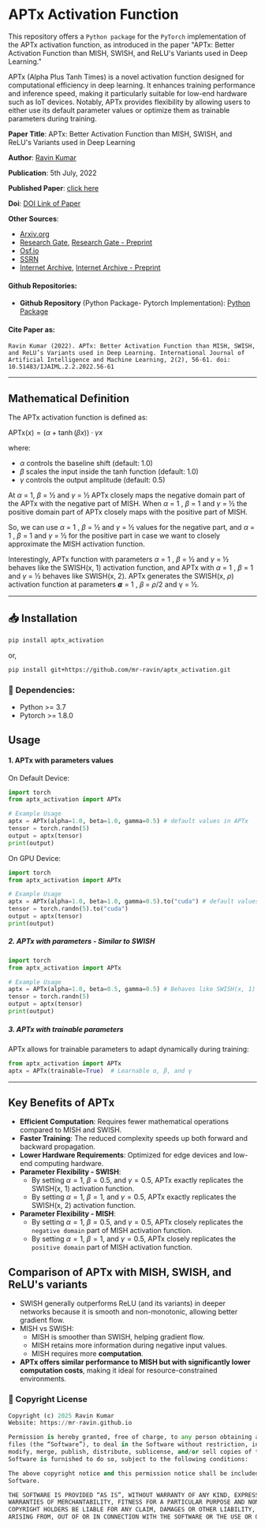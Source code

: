 # APTx Activation Function

This repository offers a `Python package` for the `PyTorch` implementation of the APTx activation function, as introduced in the paper "APTx: Better Activation Function than MISH, SWISH, and ReLU's Variants used in Deep Learning."

APTx (Alpha Plus Tanh Times) is a novel activation function designed for computational efficiency in deep learning. It enhances training performance and inference speed, making it particularly suitable for low-end hardware such as IoT devices. Notably, APTx provides flexibility by allowing users to either use its default parameter values or optimize them as trainable parameters during training.

**Paper Title**: APTx: Better Activation Function than MISH, SWISH, and ReLU's Variants used in Deep Learning

**Author**: [Ravin Kumar](https://mr-ravin.github.io)

**Publication**: 5th July, 2022

**Published Paper**: [click here](https://www.svedbergopen.com/files/1666089614_(5)_IJAIML20221791212945BU5_(p_56-61).pdf)

**Doi**: [DOI Link of Paper](https://doi.org/10.51483/IJAIML.2.2.2022.56-61)

**Other Sources**:
- [Arxiv.org](https://arxiv.org/abs/2209.06119)
- [Research Gate](https://www.researchgate.net/publication/364734055_APTx_Better_Activation_Function_than_MISH_SWISH_and_ReLU's_Variants_used_in_Deep_Learning), [Research Gate - Preprint](https://www.researchgate.net/publication/383019098_APTx_better_activation_function_than_MISH_SWISH_and_ReLU's_variants_used_in_deep_learning)
- [Osf.io](https://osf.io/3249p_v1/)
- [SSRN](https://papers.ssrn.com/sol3/papers.cfm?abstract_id=4346892)
- [Internet Archive](https://archive.org/details/aptx-activation-function-in-deep-learning-published-paper), [Internet Archive - Preprint](https://archive.org/details/aptx-activation-function)

#### Github Repositories: 
- **Github Repository** (Python Package- Pytorch Implementation): [Python Package](https://github.com/mr-ravin/aptx_activation)

#### Cite Paper as:
```
Ravin Kumar (2022). APTx: Better Activation Function than MISH, SWISH, and ReLU’s Variants used in Deep Learning. International Journal of Artificial Intelligence and Machine Learning, 2(2), 56-61. doi: 10.51483/IJAIML.2.2.2022.56-61
```
---
## Mathematical Definition
The APTx activation function is defined as:

$\mathrm{APTx}(x) = (\alpha + \tanh(\beta x)) \cdot \gamma x$

where:
- $\alpha$ controls the baseline shift (default: 1.0)
- $\beta$ scales the input inside the tanh function (default: 1.0)
- $\gamma$ controls the output amplitude (default: 0.5)



At $\alpha$ = 1, $\beta$ = ½ and $\gamma$ = ½ APTx closely maps the negative domain part of the APTx with the negative part of MISH. When $\alpha$ = 1 , $\beta$ = 1 and $\gamma$ = ½ the positive domain part of APTx closely maps with the
positive part of MISH. 

So, we can use $\alpha$ = 1 , $\beta$ = ½ and $\gamma$ = ½ values for the negative part, and $\alpha$ = 1 , $\beta$ = 1 and $\gamma$ = ½ for the positive part in case we want to closely approximate the MISH activation function.

Interestingly, APTx function with parameters $\alpha$ = 1 , $\beta$ = ½ and $\gamma$ = ½ behaves like the SWISH(x, 1) activation function, and APTx with $\alpha$ = 1 , $\beta$ = 1 and $\gamma$ = ½ behaves like SWISH(x, 2). APTx generates the SWISH(x, $\rho$) activation function at parameters 𝞪 = 1 , 𝛽 = $\rho$/2 and γ = ½.

---
## 📥 Installation
```bash
pip install aptx_activation
```
or,

```bash
pip install git+https://github.com/mr-ravin/aptx_activation.git
```

### 📌 **Dependencies:**
- Python >= 3.7
- Pytorch >= 1.8.0

## Usage

#### 1. APTx with parameters values

On Default Device:
```python
import torch
from aptx_activation import APTx

# Example Usage
aptx = APTx(alpha=1.0, beta=1.0, gamma=0.5) # default values in APTx
tensor = torch.randn(5)
output = aptx(tensor)
print(output)
```

On GPU Device:
```python
import torch
from aptx_activation import APTx

# Example Usage
aptx = APTx(alpha=1.0, beta=1.0, gamma=0.5).to("cuda") # default values in APTx
tensor = torch.randn(5).to("cuda")
output = aptx(tensor)
print(output)
```
##### 2. APTx with parameters - Similar to SWISH

```python
import torch
from aptx_activation import APTx

# Example Usage
aptx = APTx(alpha=1.0, beta=0.5, gamma=0.5) # Behaves like SWISH(x, 1)
tensor = torch.randn(5)
output = aptx(tensor)
print(output)
```

##### 3. APTx with trainable parameters
APTx allows for trainable parameters to adapt dynamically during training:
```python
from aptx_activation import APTx
aptx = APTx(trainable=True)  # Learnable α, β, and γ
```

---
## Key Benefits of APTx
- **Efficient Computation**: Requires fewer mathematical operations compared to MISH and SWISH.
- **Faster Training**: The reduced complexity speeds up both forward and backward propagation.
- **Lower Hardware Requirements**: Optimized for edge devices and low-end computing hardware.
- **Parameter Flexibility - SWISH**:
   - By setting $\alpha = 1$, $\beta = 0.5$, and $\gamma = 0.5$, APTx exactly replicates the SWISH(x, 1) activation function.
   - By setting $\alpha = 1$, $\beta = 1$, and $\gamma = 0.5$, APTx exactly replicates the SWISH(x, 2) activation function.
- **Parameter Flexibility - MISH**:
  - By setting $\alpha = 1$, $\beta = 0.5$, and $\gamma = 0.5$, APTx closely replicates the `negative domain` part of MISH activation function.
  - By setting $\alpha = 1$, $\beta = 1$, and $\gamma = 0.5$, APTx closely replicates the `positive domain` part of MISH activation function.

## Comparison of APTx with MISH, SWISH, and ReLU's variants
- SWISH generally outperforms ReLU (and its variants) in deeper networks because it is smooth and non-monotonic, allowing better gradient flow.
- MISH vs SWISH: 
  - MISH is smoother than SWISH, helping gradient flow.
  - MISH retains more information during negative input values.
  - MISH requires more **computation**.
- **APTx offers similar performance to MISH but with significantly lower computation costs**, making it ideal for resource-constrained environments.

### 📜 Copyright License
```python
Copyright (c) 2025 Ravin Kumar
Website: https://mr-ravin.github.io

Permission is hereby granted, free of charge, to any person obtaining a copy of this software and associated documentation 
files (the “Software”), to deal in the Software without restriction, including without limitation the rights to use, copy, 
modify, merge, publish, distribute, sublicense, and/or sell copies of the Software, and to permit persons to whom the 
Software is furnished to do so, subject to the following conditions:

The above copyright notice and this permission notice shall be included in all copies or substantial portions of the 
Software.

THE SOFTWARE IS PROVIDED “AS IS”, WITHOUT WARRANTY OF ANY KIND, EXPRESS OR IMPLIED, INCLUDING BUT NOT LIMITED TO THE 
WARRANTIES OF MERCHANTABILITY, FITNESS FOR A PARTICULAR PURPOSE AND NONINFRINGEMENT. IN NO EVENT SHALL THE AUTHORS OR 
COPYRIGHT HOLDERS BE LIABLE FOR ANY CLAIM, DAMAGES OR OTHER LIABILITY, WHETHER IN AN ACTION OF CONTRACT, TORT OR OTHERWISE, 
ARISING FROM, OUT OF OR IN CONNECTION WITH THE SOFTWARE OR THE USE OR OTHER DEALINGS IN THE SOFTWARE.
```
